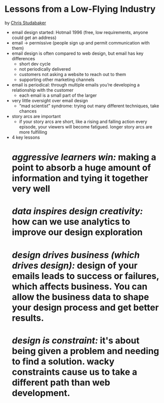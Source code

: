 Lessons from a Low-Flying Industry
==================================

by [Chris Studabaker](https://twitter.com/cstudabaker)

* email design started: Hotmail 1996 (free, low requirements, anyone could get an address)
* email -> permissive (people sign up and permit communication with them)
* email design is often compared to web design, but email has key differences
  * short dev cycle
  * not periodically delivered
  * customers not asking a website to reach out to them
  * supporting other marketing channels
* email is periodical: through multiple emails you’re developing a relationship with the customer
  * each email is a small part of the larger
* very little oversight over email design
  * “mad scientist” syndrome: trying out many different techniques, take chances
* story arcs are important
  * if your story arcs are short, like a rising and falling action every episode, your viewers will become fatigued. longer story arcs are more fulfilling
* 4 key lessons
  # *aggressive learners win:* making a point to absorb a huge amount of information and tying it together very well
  # *data inspires design creativity:* how can we use analytics to improve our design exploration
  # *design drives business (which drives design):* design of your emails leads to success or failures, which affects business. You can allow the business data to shape your design process and get better results.
  # *design is constraint:* it's about being given a problem and needing to find a solution. wacky constraints cause us to take a different path than web development.